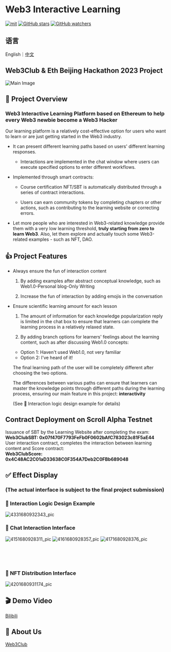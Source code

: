 # Web3 Interactive Learning

[![mit](https://img.shields.io/github/license/Web3-Club/Web3-Interactive-Learning?style=flat-square)](https://github.com/Web3-Club/Web3-Interactive-Learning/) [![GitHub stars](https://img.shields.io/github/stars/Web3-Club/Web3-Interactive-Learning.svg?style=social&label=Stars)](https://github.com/Web3-Club/Web3-Interactive-Learning) [![GitHub watchers](https://img.shields.io/github/watchers/Web3-Club/Web3-Interactive-Learning.svg?style=social&label=Watch)](https://github.com/Web3-Club/Blockchain-Developer-roadmap_Chinese)


## 语言

English｜[中文](https://github.com/Web3-Club/Web3-Interactive-Learning/blob/main/README.md)


## Web3Club & Eth Beijing Hackathon 2023 Project

<img alt="Main Image" src="https://user-images.githubusercontent.com/76860915/229789325-103fd1d1-def6-4c96-88fa-46fb8f4b5762.png"/>


## 🔖 Project Overview

### Web3 Interactive Learning Platform based on Ethereum to help every Web3 newbie become a Web3 Hacker

Our learning platform is a relatively cost-effective option for users who want to learn or are just getting started in the Web3 industry.

  - It can present different learning paths based on users' different learning responses.
  
    - Interactions are implemented in the chat window where users can execute specified options to enter different workflows.


  - Implemented through smart contracts:
  
    - Course certification NFT/SBT is automatically distributed through a series of contract interactions.


    - Users can earn community tokens by completing chapters or other actions, such as contributing to the learning website or correcting errors.


  - Let more people who are interested in Web3-related knowledge provide them with a very low learning threshold, **truly starting from zero to learn Web3**. Also, let them explore and actually touch some Web3-related examples - such as NFT, DAO.


  
## 👍 Project Features

- Always ensure the fun of interaction content

   1. By adding examples after abstract conceptual knowledge, such as Web1.0-Personal blog-Only Writing
   
   2. Increase the fun of interaction by adding emojis in the conversation

- Ensure scientific learning amount for each lesson

   1. The amount of information for each knowledge popularization reply is limited in the chat box to ensure that learners can complete the learning process in a relatively relaxed state.

   2. By adding branch options for learners' feelings about the learning content, such as after discussing Web1.0 concepts:

     - Option 1: Haven't used Web1.0, not very familiar
     - Option 2: I've heard of it!

   The final learning path of the user will be completely different after choosing the two options. 

   The differences between various paths can ensure that learners can master the knowledge points through different paths during the learning process, ensuring our main feature in this project: **interactivity**

   (See 🔧 Interaction logic design example for details)

## Contract Deployment on Scroll Alpha Testnet <br>
Issuance of SBT by the Learning Website after completing the exam:<br>
**Web3ClubSBT: 0x07f470F7793FeFb0F0602bAfC783023c81F5aE44** <br>
User interaction contract, completes the interaction between learning content and Score contract:<br>
**Web3ClubScore: 0x4C48AC2C01aD33638C0F354A7Deb2C0FBb689048**<br>
  
## ✅ Effect Display
### **(The actual interface is subject to the final project submission)**

### 🔧 Interaction Logic Design Example
![4331680932343_pic](https://user-images.githubusercontent.com/76860915/230705795-71ade625-daa8-496a-98b3-e8fd5976db9b.jpg)


### 💬 Chat Interaction Interface
![4151680928311_pic](https://user-images.githubusercontent.com/76860915/230707099-ac3c45b0-6774-403a-b0b3-0e8ea9488739.jpg)
![4161680928357_pic](https://user-images.githubusercontent.com/76860915/230707103-bc41f8cd-5b9a-474f-bb3b-c5b2ad576334.jpg)
![4171680928376_pic](https://user-images.githubusercontent.com/76860915/230707108-409c75fe-db98-4867-9ca7-3663cade9848.jpg)


<br>
<br>
<br>

### 🌆 NFT Distribution Interface
![4201680931174_pic](https://user-images.githubusercontent.com/76860915/230707111-e37e3c7b-9b80-4ba9-9515-030cb089091a.jpg)

## 🎬 Demo Video
[Bilibili](https://www.bilibili.com/video/BV1PM4y117Ab/)

## 👷 About Us
[Web3Club](https://github.com/Web3-Club/Intro.)
